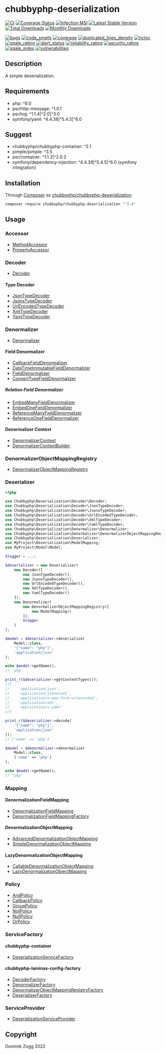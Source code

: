 # chubbyphp-deserialization

[![CI](https://github.com/chubbyphp/chubbyphp-deserialization/workflows/CI/badge.svg?branch=master)](https://github.com/chubbyphp/chubbyphp-deserialization/actions?query=workflow%3ACI)
[![Coverage Status](https://coveralls.io/repos/github/chubbyphp/chubbyphp-deserialization/badge.svg?branch=master)](https://coveralls.io/github/chubbyphp/chubbyphp-deserialization?branch=master)
[![Infection MSI](https://badge.stryker-mutator.io/github.com/chubbyphp/chubbyphp-deserialization/master)](https://dashboard.stryker-mutator.io/reports/github.com/chubbyphp/chubbyphp-deserialization/master)
[![Latest Stable Version](https://poser.pugx.org/chubbyphp/chubbyphp-deserialization/v/stable.png)](https://packagist.org/packages/chubbyphp/chubbyphp-deserialization)
[![Total Downloads](https://poser.pugx.org/chubbyphp/chubbyphp-deserialization/downloads.png)](https://packagist.org/packages/chubbyphp/chubbyphp-deserialization)
[![Monthly Downloads](https://poser.pugx.org/chubbyphp/chubbyphp-deserialization/d/monthly)](https://packagist.org/packages/chubbyphp/chubbyphp-deserialization)

[![bugs](https://sonarcloud.io/api/project_badges/measure?project=chubbyphp_chubbyphp-deserialization&metric=bugs)](https://sonarcloud.io/dashboard?id=chubbyphp_chubbyphp-deserialization)
[![code_smells](https://sonarcloud.io/api/project_badges/measure?project=chubbyphp_chubbyphp-deserialization&metric=code_smells)](https://sonarcloud.io/dashboard?id=chubbyphp_chubbyphp-deserialization)
[![coverage](https://sonarcloud.io/api/project_badges/measure?project=chubbyphp_chubbyphp-deserialization&metric=coverage)](https://sonarcloud.io/dashboard?id=chubbyphp_chubbyphp-deserialization)
[![duplicated_lines_density](https://sonarcloud.io/api/project_badges/measure?project=chubbyphp_chubbyphp-deserialization&metric=duplicated_lines_density)](https://sonarcloud.io/dashboard?id=chubbyphp_chubbyphp-deserialization)
[![ncloc](https://sonarcloud.io/api/project_badges/measure?project=chubbyphp_chubbyphp-deserialization&metric=ncloc)](https://sonarcloud.io/dashboard?id=chubbyphp_chubbyphp-deserialization)
[![sqale_rating](https://sonarcloud.io/api/project_badges/measure?project=chubbyphp_chubbyphp-deserialization&metric=sqale_rating)](https://sonarcloud.io/dashboard?id=chubbyphp_chubbyphp-deserialization)
[![alert_status](https://sonarcloud.io/api/project_badges/measure?project=chubbyphp_chubbyphp-deserialization&metric=alert_status)](https://sonarcloud.io/dashboard?id=chubbyphp_chubbyphp-deserialization)
[![reliability_rating](https://sonarcloud.io/api/project_badges/measure?project=chubbyphp_chubbyphp-deserialization&metric=reliability_rating)](https://sonarcloud.io/dashboard?id=chubbyphp_chubbyphp-deserialization)
[![security_rating](https://sonarcloud.io/api/project_badges/measure?project=chubbyphp_chubbyphp-deserialization&metric=security_rating)](https://sonarcloud.io/dashboard?id=chubbyphp_chubbyphp-deserialization)
[![sqale_index](https://sonarcloud.io/api/project_badges/measure?project=chubbyphp_chubbyphp-deserialization&metric=sqale_index)](https://sonarcloud.io/dashboard?id=chubbyphp_chubbyphp-deserialization)
[![vulnerabilities](https://sonarcloud.io/api/project_badges/measure?project=chubbyphp_chubbyphp-deserialization&metric=vulnerabilities)](https://sonarcloud.io/dashboard?id=chubbyphp_chubbyphp-deserialization)

## Description

A simple deserialization.

## Requirements

 * php: ^8.0
 * psr/http-message: ^1.0.1
 * psr/log: ^1.1.4|^2.0|^3.0
 * symfony/yaml: ^4.4.38|^5.4.5|^6.0

## Suggest

 * chubbyphp/chubbyphp-container: ^2.1
 * pimple/pimple: ^3.5
 * psr/container: ^1.1.2|^2.0.2
 * symfony/dependency-injection: ^4.4.38|^5.4.5|^6.0 (symfony integration)

## Installation

Through [Composer](http://getcomposer.org) as [chubbyphp/chubbyphp-deserialization][1].

```sh
composer require chubbyphp/chubbyphp-deserialization "^3.4"
```

## Usage

### Accessor

 * [MethodAccessor][2]
 * [PropertyAccessor][3]

### Decoder

 * [Decoder][4]

#### Type Decoder

 * [JsonTypeDecoder][5]
 * [JsonxTypeDecoder][6]
 * [UrlEncodedTypeDecoder][7]
 * [XmlTypeDecoder][8]
 * [YamlTypeDecoder][9]

### Denormalizer

 * [Denormalizer][10]

#### Field Denormalizer

 * [CallbackFieldDenormalizer][11]
 * [DateTimeImmutableFieldDenormalizer][12]
 * [FieldDenormalizer][13]
 * [ConvertTypeFieldDenormalizer][14]

##### Relation Field Denormalizer

 * [EmbedManyFieldDenormalizer][15]
 * [EmbedOneFieldDenormalizer][16]
 * [ReferenceManyFieldDenormalizer][17]
 * [ReferenceOneFieldDenormalizer][18]

#### Denormalizer Context

 * [DenormalizerContext][19]
 * [DenormalizerContextBuilder][20]

### DenormalizerObjectMappingRegistry

* [DenormalizerObjectMappingRegistry][21]

### Deserializer

```php
<?php

use Chubbyphp\Deserialization\Decoder\Decoder;
use Chubbyphp\Deserialization\Decoder\JsonTypeDecoder;
use Chubbyphp\Deserialization\Decoder\JsonxTypeDecoder;
use Chubbyphp\Deserialization\Decoder\UrlEncodedTypeDecoder;
use Chubbyphp\Deserialization\Decoder\XmlTypeDecoder;
use Chubbyphp\Deserialization\Decoder\YamlTypeDecoder;
use Chubbyphp\Deserialization\Denormalizer\Denormalizer;
use Chubbyphp\Deserialization\Denormalizer\DenormalizerObjectMappingRegistry;
use Chubbyphp\Deserialization\Deserializer;
use MyProject\Deserialization\ModelMapping;
use MyProject\Model\Model;

$logger = ...;

$deserializer = new Deserializer(
    new Decoder([
        new JsonTypeDecoder(),
        new JsonxTypeDecoder(),
        new UrlEncodedTypeDecoder(),
        new XmlTypeDecoder(),
        new YamlTypeDecoder()
    ]),
    new Denormalizer(
        new DenormalizerObjectMappingRegistry([
            new ModelMapping()
        ]),
        $logger
    )
);

$model = $deserializer->deserialize(
    Model::class,
    '{"name": "php"}',
    'application/json'
);

echo $model->getName();
// 'php'

print_r($deserializer->getContentTypes());
//[
//    'application/json',
//    'application/jsonx+xml',
//    'application/x-www-form-urlencoded',
//    'application/xml',
//    'application/x-yaml'
//]

print_r($deserializer->decode(
    '{"name": "php"}',
    'application/json'
));
// ['name' => 'php']

$model = $denormalizer->denormalize(
    Model::class,
    ['name' => 'php']
);

echo $model->getName();
// 'php'
```

### Mapping

#### DenormalizationFieldMapping

 * [DenormalizationFieldMapping][21]
 * [DenormalizationFieldMappingFactory][22]

#### DenormalizationObjectMapping

 * [AdvancedDenormalizationObjectMapping][23]
 * [SimpleDenormalizationObjectMapping][24]

#### LazyDenormalizationObjectMapping

 * [CallableDenormalizationObjectMapping][25]
 * [LazyDenormalizationObjectMapping][26]

### Policy

* [AndPolicy][27]
* [CallbackPolicy][28]
* [GroupPolicy][29]
* [NotPolicy][30]
* [NullPolicy][31]
* [OrPolicy][32]

### ServiceFactory

#### chubbyphp-container

 * [DeserializationServiceFactory][33]

#### chubbyphp-laminas-config-factory

 * [DecoderFactory][40]
 * [DenormalizerFactory][41]
 * [DenormalizerObjectMappingRegistryFactory][42]
 * [DeserializerFactory][43]

### ServiceProvider

* [DeserializationServiceProvider][34]

## Copyright

Dominik Zogg 2022


[1]: https://packagist.org/packages/chubbyphp/chubbyphp-deserialization

[2]: doc/Accessor/MethodAccessor.md
[3]: doc/Accessor/PropertyAccessor.md

[4]: doc/Decoder/Decoder.md

[5]: doc/Decoder/JsonTypeDecoder.md
[6]: doc/Decoder/JsonxTypeDecoder.md
[7]: doc/Decoder/UrlEncodedTypeDecoder.md
[8]: doc/Decoder/XmlTypeDecoder.md
[9]: doc/Decoder/YamlTypeDecoder.md

[10]: doc/Denormalizer/Denormalizer.md

[11]: doc/Denormalizer/CallbackFieldDenormalizer.md
[12]: doc/Denormalizer/DateTimeImmutableFieldDenormalizer.md
[13]: doc/Denormalizer/FieldDenormalizer.md
[14]: doc/Denormalizer/ConvertTypeFieldDenormalizer.md

[15]: doc/Denormalizer/Relation/EmbedManyFieldDenormalizer.md
[16]: doc/Denormalizer/Relation/EmbedOneFieldDenormalizer.md
[17]: doc/Denormalizer/Relation/ReferenceManyFieldDenormalizer.md
[18]: doc/Denormalizer/Relation/ReferenceOneFieldDenormalizer.md

[19]: doc/Denormalizer/DenormalizerContext.md
[20]: doc/Denormalizer/DenormalizerContextBuilder.md

[21]: doc/Denormalizer/DenormalizerObjectMappingRegistry.md

[21]: doc/Mapping/DenormalizationFieldMapping.md
[22]: doc/Mapping/DenormalizationFieldMappingFactory.md

[23]: doc/Mapping/AdvancedDenormalizationObjectMapping.md
[24]: doc/Mapping/SimpleDenormalizationObjectMapping.md

[25]: doc/Mapping/CallableDenormalizationObjectMapping.md
[26]: doc/Mapping/LazyDenormalizationObjectMapping.md

[27]: doc/Policy/AndPolicy.md
[28]: doc/Policy/CallbackPolicy.md
[29]: doc/Policy/GroupPolicy.md
[30]: doc/Policy/NotPolicy.md
[31]: doc/Policy/NullPolicy.md
[32]: doc/Policy/OrPolicy.md

[33]: doc/ServiceFactory/DeserializationServiceFactory.md

[34]: doc/ServiceProvider/DeserializationServiceProvider.md

[40]: doc/ServiceFactory/DecoderFactory.md
[41]: doc/ServiceFactory/DenormalizerFactory.md
[42]: doc/ServiceFactory/DenormalizerObjectMappingRegistryFactory.md
[43]: doc/ServiceFactory/DeserializerFactory.md

